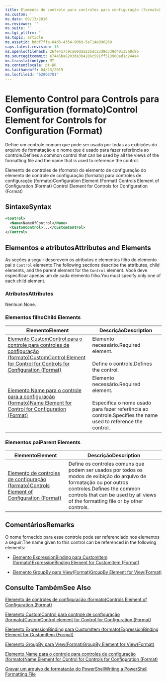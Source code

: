 ```yaml
---
title: Elemento de controle para controles para configuração (formato) | Microsoft Docs
ms.custom: ''
ms.date: 09/13/2016
ms.reviewer: ''
ms.suite: ''
ms.tgt_pltfrm: ''
ms.topic: article
ms.assetid: bddf7ffa-04d3-4354-90b9-5e714e096260
caps.latest.revision: 13
ms.openlocfilehash: 26fe417c9ca60dda22bdc23d9d339d40135a0c9b
ms.sourcegitcommit: e7445ba8203da304286c591ff513900ad1c244a4
ms.translationtype: MT
ms.contentlocale: pt-BR
ms.lasthandoff: 04/23/2019
ms.locfileid: "62066781"
---
```

# <a name="control-element-for-controls-for-configuration-format"></a><span data-ttu-id="3e761-102">Elemento Control para Controls para Configuration (formato)</span><span class="sxs-lookup"><span data-stu-id="3e761-102">Control Element for Controls for Configuration (Format)</span></span>

<span data-ttu-id="3e761-103">Define um controle comum que pode ser usado por todas as exibições do arquivo de formatação e o nome que é usado para fazer referência ao controle.</span><span class="sxs-lookup"><span data-stu-id="3e761-103">Defines a common control that can be used by all the views of the formatting file and the name that is used to reference the control.</span></span>

<span data-ttu-id="3e761-104">Elemento de controles de (formato) do elemento de configuração do elemento de controle de configuração (formato) para controles de configuração (formato)</span><span class="sxs-lookup"><span data-stu-id="3e761-104">Configuration Element (Format) Controls Element of Configuration (Format) Control Element for Controls for Configuration (Format)</span></span>

## <a name="syntax"></a><span data-ttu-id="3e761-105">Sintaxe</span><span class="sxs-lookup"><span data-stu-id="3e761-105">Syntax</span></span>

```xml
<Control>
  <Name>NameOfControl</Name>
  <CustomControl>...</CustomControl>
</Control>
```

## <a name="attributes-and-elements"></a><span data-ttu-id="3e761-106">Elementos e atributos</span><span class="sxs-lookup"><span data-stu-id="3e761-106">Attributes and Elements</span></span>

<span data-ttu-id="3e761-107">As seções a seguir descrevem os atributos e elementos filho do elemento pai o `Control` elemento.</span><span class="sxs-lookup"><span data-stu-id="3e761-107">The following sections describe the attributes, child elements, and the parent element for the `Control` element.</span></span> <span data-ttu-id="3e761-108">Você deve especificar apenas um de cada elemento filho.</span><span class="sxs-lookup"><span data-stu-id="3e761-108">You must specify only one of each child element.</span></span>

### <a name="attributes"></a><span data-ttu-id="3e761-109">Atributos</span><span class="sxs-lookup"><span data-stu-id="3e761-109">Attributes</span></span>

<span data-ttu-id="3e761-110">Nenhum.</span><span class="sxs-lookup"><span data-stu-id="3e761-110">None.</span></span>

### <a name="child-elements"></a><span data-ttu-id="3e761-111">Elementos filho</span><span class="sxs-lookup"><span data-stu-id="3e761-111">Child Elements</span></span>

|<span data-ttu-id="3e761-112">Elemento</span><span class="sxs-lookup"><span data-stu-id="3e761-112">Element</span></span>|<span data-ttu-id="3e761-113">Descrição</span><span class="sxs-lookup"><span data-stu-id="3e761-113">Description</span></span>|
|-------------|-----------------|
|[<span data-ttu-id="3e761-114">Elemento CustomControl para o controle para controles de configuração (formato)</span><span class="sxs-lookup"><span data-stu-id="3e761-114">CustomControl Element for Control for Controls for Configuration (Format)</span></span>](./customcontrol-element-for-control-for-controls-for-configuration-format.md)|<span data-ttu-id="3e761-115">Elemento necessário.</span><span class="sxs-lookup"><span data-stu-id="3e761-115">Required element.</span></span><br /><br /> <span data-ttu-id="3e761-116">Define o controle.</span><span class="sxs-lookup"><span data-stu-id="3e761-116">Defines the control.</span></span>|
|[<span data-ttu-id="3e761-117">Elemento Name para o controle para a configuração (formato)</span><span class="sxs-lookup"><span data-stu-id="3e761-117">Name Element for Control for Configuration (Format)</span></span>](./name-element-for-control-for-controls-for-configuration-format.md)|<span data-ttu-id="3e761-118">Elemento necessário.</span><span class="sxs-lookup"><span data-stu-id="3e761-118">Required element.</span></span><br /><br /> <span data-ttu-id="3e761-119">Especifica o nome usado para fazer referência ao controle.</span><span class="sxs-lookup"><span data-stu-id="3e761-119">Specifies the name used to reference the control.</span></span>|

### <a name="parent-elements"></a><span data-ttu-id="3e761-120">Elementos pai</span><span class="sxs-lookup"><span data-stu-id="3e761-120">Parent Elements</span></span>

|<span data-ttu-id="3e761-121">Elemento</span><span class="sxs-lookup"><span data-stu-id="3e761-121">Element</span></span>|<span data-ttu-id="3e761-122">Descrição</span><span class="sxs-lookup"><span data-stu-id="3e761-122">Description</span></span>|
|-------------|-----------------|
|[<span data-ttu-id="3e761-123">Elemento de controles de configuração (formato)</span><span class="sxs-lookup"><span data-stu-id="3e761-123">Controls Element of Configuration (Format)</span></span>](./controls-element-for-configuration-format.md)|<span data-ttu-id="3e761-124">Define os controles comuns que podem ser usados por todos os modos de exibição do arquivo de formatação ou por outros controles.</span><span class="sxs-lookup"><span data-stu-id="3e761-124">Defines the common controls that can be used by all views of the formatting file or by other controls.</span></span>|

## <a name="remarks"></a><span data-ttu-id="3e761-125">Comentários</span><span class="sxs-lookup"><span data-stu-id="3e761-125">Remarks</span></span>

<span data-ttu-id="3e761-126">O nome fornecido para esse controle pode ser referenciado nos elementos a seguir:</span><span class="sxs-lookup"><span data-stu-id="3e761-126">The name given to this control can be referenced in the following elements:</span></span>

- [<span data-ttu-id="3e761-127">Elemento ExpressionBinding para CustomItem (formato)</span><span class="sxs-lookup"><span data-stu-id="3e761-127">ExpressionBinding Element for CustomItem (Format)</span></span>](./expressionbinding-element-for-customitem-for-controls-for-configuration-format.md)

- [<span data-ttu-id="3e761-128">Elemento GroupBy para View(Format)</span><span class="sxs-lookup"><span data-stu-id="3e761-128">GroupBy Element for View(Format)</span></span>](./groupby-element-for-view-format.md)

## <a name="see-also"></a><span data-ttu-id="3e761-129">Consulte Também</span><span class="sxs-lookup"><span data-stu-id="3e761-129">See Also</span></span>

[<span data-ttu-id="3e761-130">Elemento de controles de configuração (formato)</span><span class="sxs-lookup"><span data-stu-id="3e761-130">Controls Element of Configuration (Format)</span></span>](./controls-element-for-configuration-format.md)

[<span data-ttu-id="3e761-131">Elemento CustomControl para controle de configuração (formato)</span><span class="sxs-lookup"><span data-stu-id="3e761-131">CustomControl element for Control for Configuration (Format)</span></span>](./customcontrol-element-for-control-for-controls-for-configuration-format.md)

[<span data-ttu-id="3e761-132">Elemento ExpressionBinding para CustomItem (formato)</span><span class="sxs-lookup"><span data-stu-id="3e761-132">ExpressionBinding Element for CustomItem (Format)</span></span>](./expressionbinding-element-for-customitem-for-controls-for-configuration-format.md)

[<span data-ttu-id="3e761-133">Elemento GroupBy para View(Format)</span><span class="sxs-lookup"><span data-stu-id="3e761-133">GroupBy Element for View(Format)</span></span>](./groupby-element-for-view-format.md)

[<span data-ttu-id="3e761-134">Elemento Name para o controle para controles de configuração (formato)</span><span class="sxs-lookup"><span data-stu-id="3e761-134">Name Element for Control for Controls for Configuration (Format)</span></span>](./name-element-for-control-for-controls-for-configuration-format.md)

[<span data-ttu-id="3e761-135">Gravar um arquivo de formatação do PowerShell</span><span class="sxs-lookup"><span data-stu-id="3e761-135">Writing a PowerShell Formatting File</span></span>](./writing-a-powershell-formatting-file.md)
